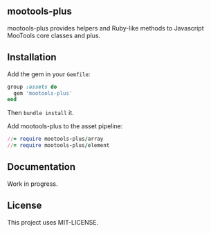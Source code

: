 mootools-plus
-------------

mootools-plus provides helpers and Ruby-like methods to Javascript MooTools core classes and plus.

Installation
------------

Add the gem in your `Gemfile`:
```ruby
group :assets do
  gem 'mootools-plus'
end
```

Then `bundle install` it.

Add mootools-plus to the asset pipeline:

```ruby
//= require mootools-plus/array
//= require mootools-plus/element
```

Documentation
-------------

Work in progress.

License
-------

This project uses MIT-LICENSE.
